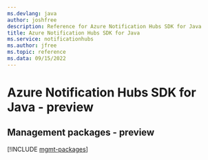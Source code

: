 ```yaml
---
ms.devlang: java
author: joshfree
description: Reference for Azure Notification Hubs SDK for Java
title: Azure Notification Hubs SDK for Java
ms.service: notificationhubs
ms.author: jfree
ms.topic: reference
ms.data: 09/15/2022
---
```

# Azure Notification Hubs SDK for Java - preview

## Management packages - preview
[!INCLUDE [mgmt-packages](notification-hubs-mgmt-index.md)]